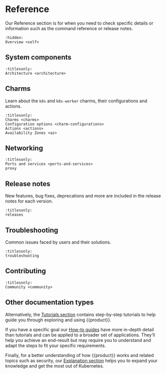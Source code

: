 # Reference

Our Reference section is for when you need to check specific details or
information such as the command reference or release notes.

```{toctree}
:hidden:
Overview <self>
```

## System components

```{toctree}
:titlesonly:
Architecture <architecture>
```

## Charms

Learn about the `k8s` and `k8s-worker` charms, their configurations and actions.

```{toctree}
:titlesonly:
Charms <charms>
Configuration options <charm-configurations>
Actions <actions>
Availability Zones <az>
```

## Networking

```{toctree}
:titlesonly:
Ports and services <ports-and-services>
proxy
```

## Release notes

New features, bug fixes, deprecations and more are included in the release
notes for each version.

```{toctree}
:titlesonly:
releases
```

## Troubleshooting

Common issues faced by users and their solutions.

```{toctree}
:titlesonly:
troubleshooting
```

## Contributing

```{toctree}
:titlesonly:
Community <community>
```

## Other documentation types

Alternatively, the [Tutorials section] contains step-by-step tutorials to help
guide you through exploring and using {{product}}.

If you have a specific goal our [How-to guides] have more in-depth detail than
tutorials and can be applied to a broader set of applications. They’ll help you
achieve an end-result but may require you to understand and adapt the steps to
fit your specific requirements.

Finally, for a better understanding of how {{product}} works and
related topics such as security, our [Explanation section] helps you to expand
your knowledge and get the most out of Kubernetes.

<!--LINKS -->
[Tutorials section]: ../tutorial/index
[How-to guides]: ../howto/index
[Explanation section]: ../explanation/index
